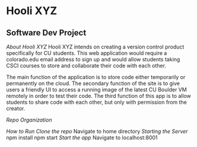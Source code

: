 # Hooli XYZ
Software Dev Project
---------------------
*About Hooli XYZ*
Hooli XYZ intends on creating a version control product specifically for CU students. This web application would require a colorado.edu email address to sign up and would allow students taking CSCI courses to store and collaborate their code with each other.

The main function of the application is to store code either temporarily or permanently on the cloud. The secondary function of the site is to give users a friendly UI to access a running image of the latest CU Boulder VM remotely in order to test their code. The third function of this app is to allow students to share code with each other, but only with permission from the creator.

*Repo Organization*

*How to Run*
_Clone the repo_
Navigate to home directory
_Starting the Server_
npm install
npm start
_Start the app_
Navigate to localhost:8001
